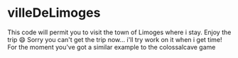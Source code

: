 # villeDeLimoges
This code will permit you to visit the town of Limoges where i stay. Enjoy the trip 😄
Sorry you can't get the trip now... i'll try work on it when i get time! For the moment you've got a similar example to the colossalcave game

